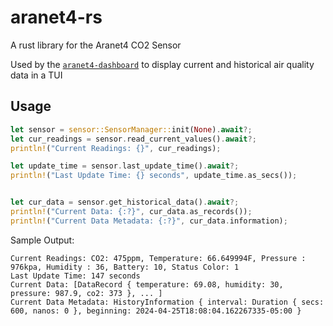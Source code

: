 # aranet4-rs

A rust library for the Aranet4 CO2 Sensor

Used by the [`aranet4-dashboard`](https://github.com/lpraneis/aranet4-dashboard) to display current and historical air quality data in a TUI

## Usage

```rust
let sensor = sensor::SensorManager::init(None).await?;
let cur_readings = sensor.read_current_values().await?;
println!("Current Readings: {}", cur_readings);

let update_time = sensor.last_update_time().await?;
println!("Last Update Time: {} seconds", update_time.as_secs());


let cur_data = sensor.get_historical_data().await?;
println!("Current Data: {:?}", cur_data.as_records());
println!("Current Data Metadata: {:?}", cur_data.information);
```

Sample Output:
```
Current Readings: CO2: 475ppm, Temperature: 66.649994F, Pressure : 976kpa, Humidity : 36, Battery: 10, Status Color: 1
Last Update Time: 147 seconds
Current Data: [DataRecord { temperature: 69.08, humidity: 30, pressure: 987.9, co2: 373 }, ... ]
Current Data Metadata: HistoryInformation { interval: Duration { secs: 600, nanos: 0 }, beginning: 2024-04-25T18:08:04.162267335-05:00 }
```
